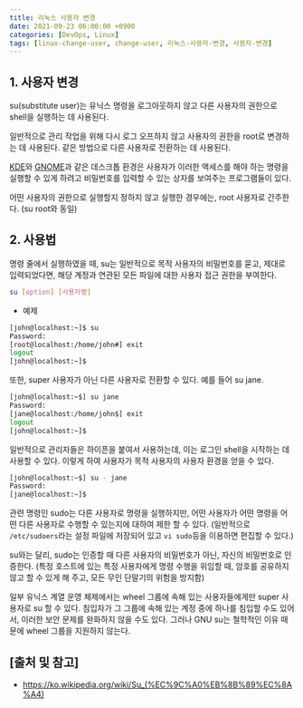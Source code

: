 ```yaml
---
title: 리눅스 사용자 변경
date: 2021-09-23 06:00:00 +0900
categories: [DevOps, Linux]
tags: [linux-change-user, change-user, 리눅스-사용자-변경, 사용자-변경]
---
```


## 1. 사용자 변경
su(substitute user)는 유닉스 명령을 로그아웃하지 않고 다른 사용자의 권한으로 shell을 실행하는 데 사용된다.

일반적으로 관리 작업을 위해 다시 로그 오프하지 않고 사용자의 권한을 root로 변경하는 데 사용된다. 같은 방법으로 다른 사용자로 전환하는 데 사용된다.

[KDE](https://ko.wikipedia.org/wiki/KDE)와 [GNOME](https://ko.wikipedia.org/wiki/%EA%B7%B8%EB%86%88)과 같은 데스크톱 환경은 사용자가 이러한 액세스를 해야 하는 명령을 실행할 수 있게 하려고 비밀번호를 입력할 수 있는 상자를 보여주는 프로그램들이 있다.

어떤 사용자의 권한으로 실행할지 정하지 않고 실행한 경우에는, root 사용자로 간주한다. (su root와 동일)

## 2. 사용법
명령 줄에서 실행하였을 때, su는 일반적으로 목적 사용자의 비밀번호를 묻고, 제대로 입력되었다면, 해당 계정과 연관된 모든 파일에 대한 사용자 접근 권한을 부여한다.

```bash
su [option] [사용자명]
```

* 예제

```bash
[john@localhost:~]$ su
Password:
[root@localhost:/home/john#] exit
logout
[john@localhost:~]$
```

또한, super 사용자가 아닌 다른 사용자로 전환할 수 있다. 예를 들어 su jane.

```bash
[john@localhost:~$] su jane
Password:
[jane@localhost:/home/john$] exit
logout
[john@localhost:~]$
```

일반적으로 관리자들은 하이픈을 붙여서 사용하는데, 이는 로그인 shell을 시작하는 데 사용할 수 있다. 이렇게 하여 사용자가 목적 사용자의 사용자 환경을 얻을 수 있다.

```bash
[john@localhost:~$] su - jane
Password:
[jane@localhost:~]$
```

관련 명령인 sudo는 다른 사용자로 명령을 실행하지만, 어떤 사용자가 어떤 명령을 어떤 다른 사용자로 수행할 수 있는지에 대하여 제한 할 수 있다. (일반적으로 ```/etc/sudoers```라는 설정 파일에 저장되어 있고 ```vi sudo```등을 이용하면 편집할 수 있다.)

su와는 달리, sudo는 인증할 때 다른 사용자의 비밀번호가 아닌, 자신의 비밀번호로 인증한다. (특정 호스트에 있는 특정 사용자에게 명령 수행을 위임할 때, 암호를 공유하지 않고 할 수 있게 해 주고, 모든 무인 단말기의 위험을 방지함)

일부 유닉스 계열 운영 체제에서는 wheel 그룹에 속해 있는 사용자들에게만 super 사용자로 su 할 수 있다. 침입자가 그 그룹에 속해 있는 계정 중에 하나를 침입할 수도 있어서, 이러한 보안 문제를 완화하지 않을 수도 있다. 그러나 GNU su는 철학적인 이유 때문에 wheel 그룹을 지원하지 않는다.

## [출처 및 참고]
* <https://ko.wikipedia.org/wiki/Su_(%EC%9C%A0%EB%8B%89%EC%8A%A4)>
